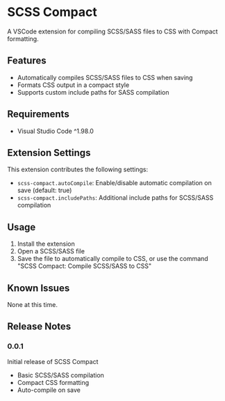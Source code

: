 # SCSS Compact

A VSCode extension for compiling SCSS/SASS files to CSS with Compact formatting.

## Features

- Automatically compiles SCSS/SASS files to CSS when saving
- Formats CSS output in a compact style
- Supports custom include paths for SASS compilation

## Requirements

- Visual Studio Code ^1.98.0

## Extension Settings

This extension contributes the following settings:

* `scss-compact.autoCompile`: Enable/disable automatic compilation on save (default: true)
* `scss-compact.includePaths`: Additional include paths for SCSS/SASS compilation

## Usage

1. Install the extension
2. Open a SCSS/SASS file
3. Save the file to automatically compile to CSS, or use the command "SCSS Compact: Compile SCSS/SASS to CSS"

## Known Issues

None at this time.

## Release Notes

### 0.0.1

Initial release of SCSS Compact
- Basic SCSS/SASS compilation
- Compact CSS formatting
- Auto-compile on save
